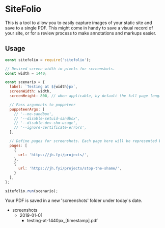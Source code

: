 # SiteFolio

This is a tool to allow you to easily capture images of your static site and save to a single PDF. This might come in handy to save a visual record of your site, or for a review process to make annotations and markups easier.

## Usage

```javascript
const sitefolio = require('sitefolio');

// Desired screen width in pixels for screenshots.
const width = 1440;

const scenario = {
  label: `Testing at ${width}px`,
  screenWidth: width,
  screenHeight: 800, // when applicable, by default the full page length is captured.

  // Pass arguments to puppeteer
  puppeteerArgs: [
    // '--no-sandbox',
    // '--disable-setuid-sandbox',
    // '--disable-dev-shm-usage',
    // '--ignore-certificate-errors',
  ],

  // Define pages for screenshots. Each page here will be represented by an individual page in the output PDF.
  pages: [
    {
      url: 'https://jh.fyi/projects/',
    },
    {
      url: 'https://jh.fyi/projects/stop-the-shame/',
    }
  ],
};

sitefolio.run(scenario);

```

Your PDF is saved in a new 'screenshots' folder under today's date.
- screenshots
  - 2019-01-01
    - testing-at-1440px_[timestamp].pdf